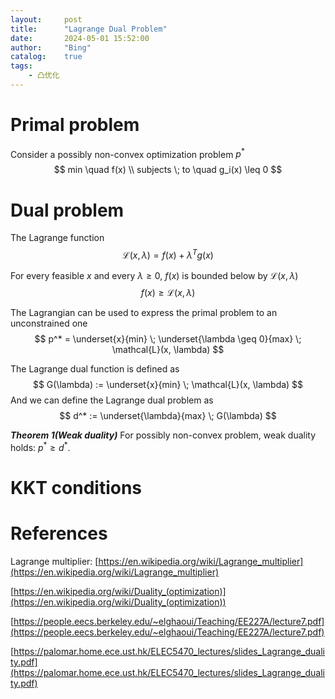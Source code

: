 ```yaml
---
layout:     post
title:      "Lagrange Dual Problem"
date:       2024-05-01 15:52:00
author:     "Bing"
catalog:    true
tags:
    - 凸优化
---
```


# Primal problem
Consider a possibly non-convex optimization problem $p^*$
$$
    min \quad f(x)
    \\
    subjects \; to \quad g_i(x) \leq 0
$$

# Dual problem
The Lagrange function
$$
    \mathcal{L}(x, \lambda) = f(x) + \lambda^T g(x)
$$

For every feasible $x$ and every $\lambda \geq 0$, $f(x)$ is bounded below by $\mathcal{L}(x, \lambda)$
$$
    f(x) \geq \mathcal{L}(x, \lambda)
$$

The Lagrangian can be used to express the primal problem to an unconstrained one
$$
    p^* = \underset{x}{min} \; \underset{\lambda \geq 0}{max} \; \mathcal{L}(x, \lambda)
$$

The Lagrange dual function is defined as
$$
    G(\lambda) := \underset{x}{min} \; \mathcal{L}(x, \lambda)
$$
And we can define the Lagrange dual problem as
$$
    d^* := \underset{\lambda}{max} \; G(\lambda)
$$

***Theorem 1(Weak duality)*** For possibly non-convex problem, weak duality holds: $p^* \geq d^*$.

# KKT conditions

# References
Lagrange multiplier: [https://en.wikipedia.org/wiki/Lagrange_multiplier](https://en.wikipedia.org/wiki/Lagrange_multiplier)

[https://en.wikipedia.org/wiki/Duality_(optimization)](https://en.wikipedia.org/wiki/Duality_(optimization))

[https://people.eecs.berkeley.edu/~elghaoui/Teaching/EE227A/lecture7.pdf](https://people.eecs.berkeley.edu/~elghaoui/Teaching/EE227A/lecture7.pdf)

[https://palomar.home.ece.ust.hk/ELEC5470_lectures/slides_Lagrange_duality.pdf](https://palomar.home.ece.ust.hk/ELEC5470_lectures/slides_Lagrange_duality.pdf)